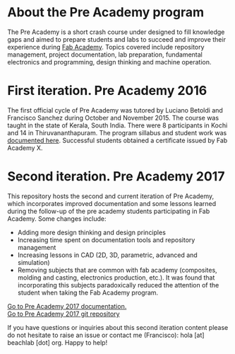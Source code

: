 # About the Pre Academy program

 The Pre Academy is a short crash course under designed to fill knowledge gaps and aimed to prepare students and labs to succeed and improve their experience during [Fab Academy](http://fabacademy.org). Topics covered include repository management, project documentation, lab preparation, fundamental electronics and programming, design thinking and machine operation.

# First iteration. Pre Academy 2016
The first official cycle of Pre Academy was tutored by Luciano Betoldi and Francisco Sanchez during October and November 2015. The course was taught in the state of Kerala, South India. There were 8 participants in Kochi and 14 in Thiruvananthapuram. The program sillabus and student work was [documented here](http://thebeachlab.github.io/). Successful students obtained a certificate issued by Fab Academy X.

# Second iteration. Pre Academy 2017
This repository hosts the second and current iteration of Pre Academy, which incorporates improved documentation and some lessons learned during the follow-up of the pre academy students participating in Fab Academy. Some changes include:
* Adding more design thinking and design principles
* Increasing time spent on documentation tools and repository management
* Increasing lessons in CAD (2D, 3D, parametric, advanced and simulation)
* Removing subjects that are common with fab academy (composites, molding and casting, electronics production, etc.). It was found that incorporating this subjects paradoxically reduced the attention of the student when taking the Fab Academy program.

[Go to Pre Academy 2017 documentation.](summary.md)  
[Go to Pre Academy 2017 git repository](http://git.fabacademy.org/fabacademyx/preacademy2017)

If you have questions or inquiries about this second iteration content please do not hesitate to raise an issue or contact me (Francisco): hola [at] beachlab [dot] org. Happy to help!

